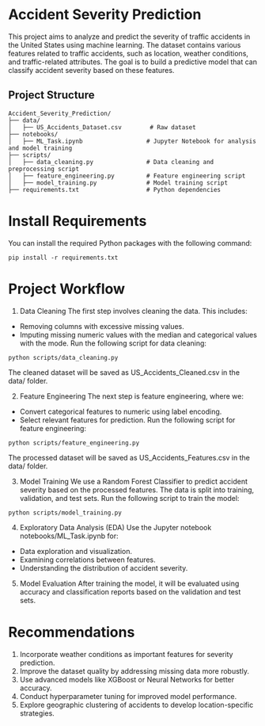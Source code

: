 # Accident Severity Prediction

This project aims to analyze and predict the severity of traffic accidents in the United States using machine learning. The dataset contains various features related to traffic accidents, such as location, weather conditions, and traffic-related attributes. The goal is to build a predictive model that can classify accident severity based on these features.

## Project Structure

```
Accident_Severity_Prediction/
├── data/
│   ├── US_Accidents_Dataset.csv        # Raw dataset
├── notebooks/
│   ├── ML_Task.ipynb                  # Jupyter Notebook for analysis and model training
├── scripts/
│   ├── data_cleaning.py               # Data cleaning and preprocessing script
│   ├── feature_engineering.py         # Feature engineering script
│   ├── model_training.py              # Model training script
├── requirements.txt                   # Python dependencies
```
# Install Requirements

You can install the required Python packages with the following command:
```
pip install -r requirements.txt
```
# Project Workflow
1. Data Cleaning
  The first step involves cleaning the data. This includes:
  * Removing columns with excessive missing values.
  * Imputing missing numeric values with the median and categorical values with the mode.
  Run the following script for data cleaning:
  ```
  python scripts/data_cleaning.py
  ```
  The cleaned dataset will be saved as US_Accidents_Cleaned.csv in the data/ folder.
  
2. Feature Engineering
  The next step is feature engineering, where we:
  * Convert categorical features to numeric using label encoding.
  * Select relevant features for prediction.
  Run the following script for feature engineering:
  ```
  python scripts/feature_engineering.py
  ```
  The processed dataset will be saved as US_Accidents_Features.csv in the data/ folder.
  
3. Model Training
  We use a Random Forest Classifier to predict accident severity based on the processed features. The data is split into training, validation, and test sets.
  Run the following script to train the model:
  ```
  python scripts/model_training.py
  ```

4. Exploratory Data Analysis (EDA)
  Use the Jupyter notebook notebooks/ML_Task.ipynb for:
  * Data exploration and visualization.
  * Examining correlations between features.
  * Understanding the distribution of accident severity.
    
5. Model Evaluation
  After training the model, it will be evaluated using accuracy and classification reports based on the validation and test sets.

# Recommendations
1. Incorporate weather conditions as important features for severity prediction.
2. Improve the dataset quality by addressing missing data more robustly.
3. Use advanced models like XGBoost or Neural Networks for better accuracy.
4. Conduct hyperparameter tuning for improved model performance.
5. Explore geographic clustering of accidents to develop location-specific strategies.
